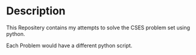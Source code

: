 # Description

This Repositery contains my attempts to solve the CSES problem set using python.

Each Problem would have a different python script.

